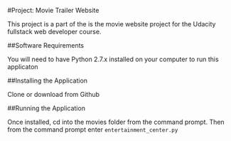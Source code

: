 #Project: Movie Trailer Website

This project is a part of the is the movie website project for the Udacity fullstack web developer
course.

##Software Requirements

You will need to have Python 2.7.x installed on your computer to run this applicaton

##Installing the Application

Clone or download from Github

##Running the Application

Once installed, cd into the movies folder from the command prompt.
Then from the command prompt enter
`entertainment_center.py`
